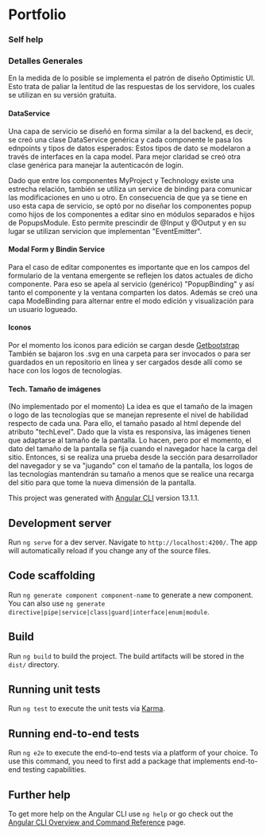# Portfolio

### Self help

### Detalles Generales

En la medida de lo posible se implementa el patrón de diseño Optimistic UI. Esto trata de paliar la lentitud de las respuestas de los servidore, los cuales se utilizan en su versión gratuita. 

#### DataService

Una capa de servicio se diseñó en forma similar a la del backend, es decir, se creó una clase DataService genérica y cada componente le pasa los ednpoints y tipos de datos esperados: Estos tipos de dato se modelaron a través de interfaces en la capa model.
Para mejor claridad se creó otra clase genérica para manejar la autenticacón de login.

Dado que entre los componentes MyProject y Technology existe una estrecha relación, también se utiliza un service de binding para comunicar las modificaciones en uno u otro.
En consecuencia de que ya se tiene en uso esta capa de servicio, se optó por no diseñar los componentes popup como hijos de los componentes a editar sino en módulos separados e hijos de PopupsModule. Esto permite prescindir de @Input y @Output y en su lugar se utilizan servicion que implementan "EventEmitter".

#### Modal Form y Bindin Service

Para el caso de editar componentes es importante que en los campos del formulario de la ventana emergente se reflejen los datos actuales de dicho componente. Para eso se apela al servicio (genérico) "PopupBinding" y así tanto el componente y la ventana comparten los datos.
 Además se creó una capa ModeBinding para alternar entre el modo edición y visualización para un usuario logueado.


#### Iconos

Por el momento los íconos para edición se cargan desde [Getbootstrap](https://icons.getbootstrap.com/)
También se bajaron los .svg en una carpeta para ser invocados o para ser guardados en un repositorio en línea y ser cargados desde allí como se hace con los logos de tecnologías.

#### Tech. Tamaño de imágenes

(No implementado por el momento)
La idea es que el tamaño de la imagen o logo de las tecnologías que se manejan represente el nivel de habilidad respecto de cada una. Para ello, el tamaño pasado al html depende del atributo "techLevel". Dado que la vista es responsiva, las imágenes tienen que adaptarse al tamaño de la pantalla. Lo hacen, pero por el momento, el dato del tamaño de la pantalla se fija cuando el navegador hace la carga del sitio. Entonces, si se realiza una prueba desde la sección para desarrollador del navegador y se va "jugando" con el tamaño de la pantalla, los logos de las tecnologías mantendrán su tamaño a menos que se realice una recarga del sitio para que tome la nueva dimensión de la pantalla.




This project was generated with [Angular CLI](https://github.com/angular/angular-cli) version 13.1.1.

## Development server

Run `ng serve` for a dev server. Navigate to `http://localhost:4200/`. The app will automatically reload if you change any of the source files.

## Code scaffolding

Run `ng generate component component-name` to generate a new component. You can also use `ng generate directive|pipe|service|class|guard|interface|enum|module`.

## Build

Run `ng build` to build the project. The build artifacts will be stored in the `dist/` directory.

## Running unit tests

Run `ng test` to execute the unit tests via [Karma](https://karma-runner.github.io).

## Running end-to-end tests

Run `ng e2e` to execute the end-to-end tests via a platform of your choice. To use this command, you need to first add a package that implements end-to-end testing capabilities.

## Further help

To get more help on the Angular CLI use `ng help` or go check out the [Angular CLI Overview and Command Reference](https://angular.io/cli) page.

